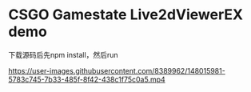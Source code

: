 # CSGO Gamestate Live2dViewerEX demo

下载源码后先npm install，然后run

https://user-images.githubusercontent.com/8389962/148015981-5783c745-7b33-485f-8f42-438c1f75c0a5.mp4
